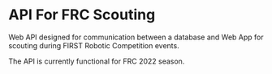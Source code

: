 # API For FRC Scouting

Web API designed for communication between a database and Web App for scouting during FIRST Robotic Competition events.

The API is currently functional for FRC 2022 season.
